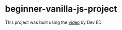 # beginner-vanilla-js-project


This project was built using the <a href="https://www.youtube.com/watch?v=Ttf3CEsEwMQ" target="_blank">video</a> by Dev ED
